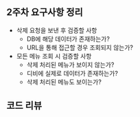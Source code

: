 ## 2주차 요구사항 정리

- 삭제 요청을 보낸 후 검증할 사항
    - DB에 해당 데이터가 존재하는가?
    - URL을 통해 접근할 경우 조회되지 않는가?
- 모든 메뉴 조회 시 검증할 사항
    - 삭제 처리된 메뉴가 보이지 않는가?
    - 디비에 실제로 데이터가 존재하는가?
    - 삭제 처리된 메뉴도 보이는가?

## 코드 리뷰
